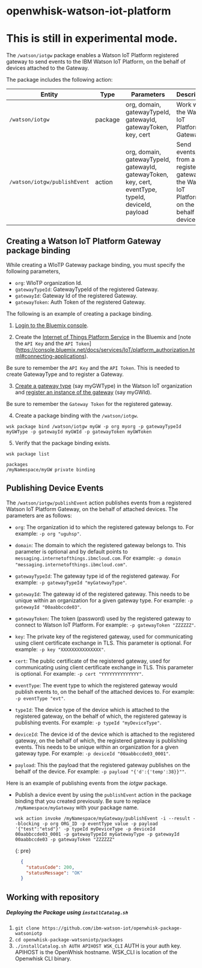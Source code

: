 # openwhisk-watson-iot-platform #

# This is still in experimental mode. #

The `/watson/iotgw` package enables a Watson IoT Platform registered gateway to send events to the IBM Watson IoT Platform, on the behalf of devices attached to the Gateway.

The package includes the following action:

| Entity | Type | Parameters | Description |
| --- | --- | --- | --- |
| `/watson/iotgw` | package | org, domain, gatewayTypeId, gatewayId, gatewayToken, key, cert  | Work with the Watson IoT Platform Gateway |
| `/watson/iotgw/publishEvent` | action | org, domain, gatewayTypeId, gatewayId, gatewayToken, key, cert, eventType, typeId, deviceId, payload | Send events, from a registered gateway, to the Watson IoT Platform, on the behalf of devices |

## Creating a Watson IoT Platform Gateway package binding ##

While creating a WIoTP Gateway package binding, you must specify the following parameters,

-  `org`: WIoTP organization Id.
-  `gatewayTypeId`: GatewayTypeId of the registered Gateway.
-  `gatewayId`: Gateway Id of the registered Gateway.
-  `gatewayToken`: Auth Token of the registered Gateway.

The following is an example of creating a package binding.

1. [Login to the Bluemix console](https://console.ng.bluemix.net/).

2. Create the [Internet of Things Platform  Service](https://console.bluemix.net/docs/services/IoT/index.html) in the Bluemix and [note the `API Key` and the `API Token`] (https://console.bluemix.net/docs/services/IoT/platform_authorization.html#connecting-applications).

  Be sure to remember the `API Key` and the `API Token`. This is needed to create GatewayType and to register a Gateway.

3. [Create a gateway type](https://console.bluemix.net/docs/services/IoT/gateways/dashboard.html) (say myGWType) in the Watson IoT organization and [register an instance of the gateway](https://console.bluemix.net/docs/services/IoT/gateways/dashboard.html) (say myGWId).  

  Be sure to remember the `Gateway Token` for the registered gateway.

4. Create a package binding with the `/watson/iotgw`.

  ```
  wsk package bind /watson/iotgw myGW -p org myorg -p gatewayTypeId myGWType -p gatewayId myGWId -p gatewayToken myGWToken
  ```

5. Verify that the package binding exists.

  ```
  wsk package list
  ```
  ```
  packages
  /myNamespace/myGW private binding
  ```


## Publishing Device Events ##

The `/watson/iotgw/publishEvent` action publishes events from a registered Watson IoT Platform Gateway, on the behalf of attached devices. The parameters are as follows:  

- `org`: The organization id to which the registered gateway belongs to. For example: `-p org "uguhsp"`.  

- `domain`: The domain to which the registered gateway belongs to. This parameter is optional and by default points to `messaging.internetofthings.ibmcloud.com`. For example: `-p domain "messaging.internetofthings.ibmcloud.com"`.  

- `gatewayTypeId`: The gateway type id of the registered gateway. For example: `-p gatewayTypeId "myGatewayType"`.  

- `gatewayId`: The gateway id of the registered gateway. This needs to be unique within an organization for a given gateway type. For example: `-p gatewayId "00aabbccde03"`.  

- `gatewayToken`: The token (password) used by the registered gateway to connect to Watson IoT Platform. For example: `-p gatewayToken "ZZZZZZ"`.  

- `key`: The private key of the registered gateway, used for communicating using client certificate exchange in TLS. This parameter is optional. For example: `-p key "XXXXXXXXXXXXXXX"`.  

- `cert`: The public certificate of the registered gateway, used for communicating using client certificate exchange in TLS. This parameter is optional. For example: `-p cert "YYYYYYYYYYYYYY"`.  

- `eventType`: The event type to which the registered gateway would publish events to, on the behalf of the attached devices to. For example: `-p eventType "evt"`.  

- `typeId`: The device type of the device which is attached to the registered gateway, on the behalf of which, the registered gateway is publishing events. For example: `-p typeId "myDeviceType"`.  

- `deviceId`: The device id of the device which is attached to the registered gateway, on the behalf of which, the registered gateway is publishing events. This needs to be unique within an organization for a given gateway type. For example: `-p deviceId "00aabbccde03_0001"`.

- `payload`: This the payload that the registered gateway publishes on the behalf of the device. For example: `-p payload "{'d':{'temp':38}}""`.  

Here is an example of publishing events from the *iotgw* package.

- Publish a device event by using the `publishEvent` action in the package binding that you created previously. Be sure to replace `/myNamespace/myGateway` with your package name.

  ```
  wsk action invoke /myNamespace/myGateway/publishEvent -i --result --blocking -p org ORG_ID -p eventType value -p payload '{"test":"etsd"}' -p typeId myDeviceType -p deviceId 00aabbccde03_0001 -p gatewayTypeId myGatewayType -p gatewayId 00aabbccde03 -p gatewayToken "ZZZZZZ"
  ```
  {: pre}
  ```json
    {
      "statusCode": 200,
      "statusMessage": "OK"
    }
  ```


## Working with repository ##

##### Deploying the Package using `installCatalog.sh`

1. `git clone https://github.com/ibm-watson-iot/openwhisk-package-watsoniotp`
2. `cd openwhisk-package-watsoniotp/packages`
3. `./installCatalog.sh AUTH APIHOST WSK_CLI`
   AUTH is your auth key.  APIHOST is the OpenWhisk hostname.  WSK_CLI is location of the Openwhisk CLI binary.
